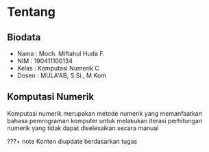 # Tentang


## Biodata

* Nama : Moch. Miftahul Huda F.
* NIM : 190411100134
* Kelas : Komputasi Numerik C
* Dosen : MULA'AB, S.Si., M.Kom


## Komputasi Numerik

Komputasi numerik merupakan metode numerik yang memanfaatkan bahasa pemrograman komputer untuk melakukan iterasi perhitungan numerik yang tidak dapat diselesaikan secara manual

???+ note
    Konten diupdate berdasarkan tugas